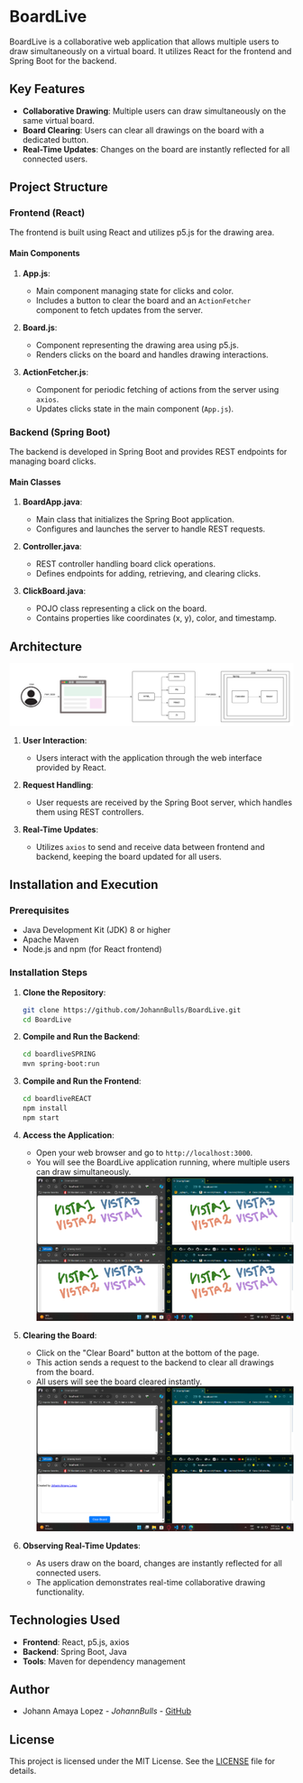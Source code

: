 # BoardLive

BoardLive is a collaborative web application that allows multiple users to draw simultaneously on a virtual board. It utilizes React for the frontend and Spring Boot for the backend.

## Key Features

- **Collaborative Drawing**: Multiple users can draw simultaneously on the same virtual board.
- **Board Clearing**: Users can clear all drawings on the board with a dedicated button.
- **Real-Time Updates**: Changes on the board are instantly reflected for all connected users.

## Project Structure

### Frontend (React)

The frontend is built using React and utilizes p5.js for the drawing area.

#### Main Components

1. **App.js**:
   - Main component managing state for clicks and color.
   - Includes a button to clear the board and an `ActionFetcher` component to fetch updates from the server.

2. **Board.js**:
   - Component representing the drawing area using p5.js.
   - Renders clicks on the board and handles drawing interactions.

3. **ActionFetcher.js**:
   - Component for periodic fetching of actions from the server using `axios`.
   - Updates clicks state in the main component (`App.js`).

### Backend (Spring Boot)

The backend is developed in Spring Boot and provides REST endpoints for managing board clicks.

#### Main Classes

1. **BoardApp.java**:
   - Main class that initializes the Spring Boot application.
   - Configures and launches the server to handle REST requests.

2. **Controller.java**:
   - REST controller handling board click operations.
   - Defines endpoints for adding, retrieving, and clearing clicks.

3. **ClickBoard.java**:
   - POJO class representing a click on the board.
   - Contains properties like coordinates (x, y), color, and timestamp.

## Architecture

![Architecture Diagram](images/Diagrama%20en%20blanco.png)

1. **User Interaction**:
   - Users interact with the application through the web interface provided by React.

2. **Request Handling**:
   - User requests are received by the Spring Boot server, which handles them using REST controllers.

3. **Real-Time Updates**:
   - Utilizes `axios` to send and receive data between frontend and backend, keeping the board updated for all users.

## Installation and Execution

### Prerequisites

- Java Development Kit (JDK) 8 or higher
- Apache Maven
- Node.js and npm (for React frontend)

### Installation Steps

1. **Clone the Repository**:

   ```bash
   git clone https://github.com/JohannBulls/BoardLive.git
   cd BoardLive
   ```

2. **Compile and Run the Backend**:

   ```bash
   cd boardliveSPRING
   mvn spring-boot:run
   ```

3. **Compile and Run the Frontend**:

   ```bash
   cd boardliveREACT
   npm install
   npm start
   ```

   

4. **Access the Application**:
   - Open your web browser and go to `http://localhost:3000`.
   - You will see the BoardLive application running, where multiple users can draw simultaneously.
   ![alt text](images/image.png)

5. **Clearing the Board**:
   - Click on the "Clear Board" button at the bottom of the page.
   - This action sends a request to the backend to clear all drawings from the board.
   - All users will see the board cleared instantly.
   ![alt text](images/image-1.png)

6. **Observing Real-Time Updates**:
   - As users draw on the board, changes are instantly reflected for all connected users.
   - The application demonstrates real-time collaborative drawing functionality.
    


## Technologies Used

- **Frontend**: React, p5.js, axios
- **Backend**: Spring Boot, Java
- **Tools**: Maven for dependency management

## Author

- Johann Amaya Lopez - *JohannBulls* - [GitHub](https://github.com/JohannBulls)

## License

This project is licensed under the MIT License. See the [LICENSE](LICENSE.txt) file for details.

